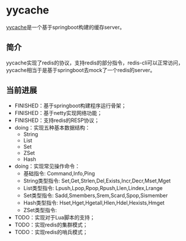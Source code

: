 # yycache
[yycache](https://github.com/XianReallyHot-ZZH/yycache)是一个基于springboot构建的缓存server。

## 简介
yycache实现了redis的协议，支持redis的部分指令，redis-cli可以正常访问，yycache相当于是基于springboot去mock了一个redis的server。

## 当前进展

* FINISHED：基于springboot构建程序运行骨架；
* FINISHED：基于netty实现网络功能；
* FINISHED：支持redis的RESP协议；
* doing：实现五种基本数据结构：
  * String
  * List
  * Set
  * ZSet
  * Hash
* doing：实现常见操作命令：
  * 基础指令: Command,Info,Ping
  * String类型指令: Set,Get,Strlen,Del,Exists,Incr,Decr,Mset,Mget
  * List类型指令: Lpush,Lpop,Rpop,Rpush,Llen,Lindex,Lrange
  * Set类型指令: Sadd,Smembers,Srem,Scard,Spop,Sismember
  * Hash类型指令: Hset,Hget,Hgetall,Hlen,Hdel,Hexists,Hmget
  * ZSet类型指令:
* TODO：实现对于Lua脚本的支持；
* TODO：实现redis的集群模式；
* TODO：实现redis的哨兵模式；